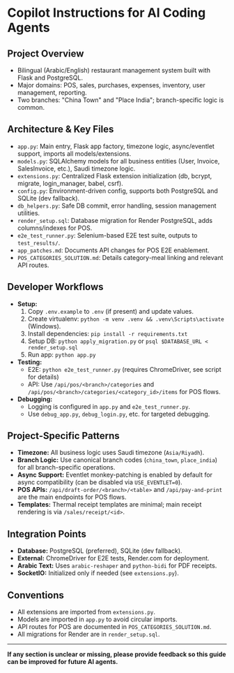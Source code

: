 # Copilot Instructions for AI Coding Agents

## Project Overview
- Bilingual (Arabic/English) restaurant management system built with Flask and PostgreSQL.
- Major domains: POS, sales, purchases, expenses, inventory, user management, reporting.
- Two branches: "China Town" and "Place India"; branch-specific logic is common.

## Architecture & Key Files
- `app.py`: Main entry, Flask app factory, timezone logic, async/eventlet support, imports all models/extensions.
- `models.py`: SQLAlchemy models for all business entities (User, Invoice, SalesInvoice, etc.), Saudi timezone logic.
- `extensions.py`: Centralized Flask extension initialization (db, bcrypt, migrate, login_manager, babel, csrf).
- `config.py`: Environment-driven config, supports both PostgreSQL and SQLite (dev fallback).
- `db_helpers.py`: Safe DB commit, error handling, session management utilities.
- `render_setup.sql`: Database migration for Render PostgreSQL, adds columns/indexes for POS.
- `e2e_test_runner.py`: Selenium-based E2E test suite, outputs to `test_results/`.
- `app_patches.md`: Documents API changes for POS E2E enablement.
- `POS_CATEGORIES_SOLUTION.md`: Details category-meal linking and relevant API routes.

## Developer Workflows
- **Setup:**
  1. Copy `.env.example` to `.env` (if present) and update values.
  2. Create virtualenv: `python -m venv .venv && .venv\Scripts\activate` (Windows).
  3. Install dependencies: `pip install -r requirements.txt`
  4. Setup DB: `python apply_migration.py` or `psql $DATABASE_URL < render_setup.sql`
  5. Run app: `python app.py`
- **Testing:**
  - E2E: `python e2e_test_runner.py` (requires ChromeDriver, see script for details)
  - API: Use `/api/pos/<branch>/categories` and `/api/pos/<branch>/categories/<category_id>/items` for POS flows.
- **Debugging:**
  - Logging is configured in `app.py` and `e2e_test_runner.py`.
  - Use `debug_app.py`, `debug_login.py`, etc. for targeted debugging.

## Project-Specific Patterns
- **Timezone:** All business logic uses Saudi timezone (`Asia/Riyadh`).
- **Branch Logic:** Use canonical branch codes (`china_town`, `place_india`) for all branch-specific operations.
- **Async Support:** Eventlet monkey-patching is enabled by default for async compatibility (can be disabled via `USE_EVENTLET=0`).
- **POS APIs:** `/api/draft-order/<branch>/<table>` and `/api/pay-and-print` are the main endpoints for POS flows.
- **Templates:** Thermal receipt templates are minimal; main receipt rendering is via `/sales/receipt/<id>`.

## Integration Points
- **Database:** PostgreSQL (preferred), SQLite (dev fallback).
- **External:** ChromeDriver for E2E tests, Render.com for deployment.
- **Arabic Text:** Uses `arabic-reshaper` and `python-bidi` for PDF receipts.
- **SocketIO:** Initialized only if needed (see `extensions.py`).

## Conventions
- All extensions are imported from `extensions.py`.
- Models are imported in `app.py` to avoid circular imports.
- API routes for POS are documented in `POS_CATEGORIES_SOLUTION.md`.
- All migrations for Render are in `render_setup.sql`.

---

**If any section is unclear or missing, please provide feedback so this guide can be improved for future AI agents.**
